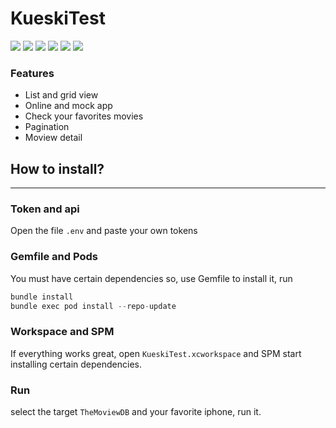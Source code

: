 # KueskiTest
![](https://img.shields.io/github/stars/pandao/editor.md.svg) ![](https://img.shields.io/github/forks/pandao/editor.md.svg) ![](https://img.shields.io/github/tag/pandao/editor.md.svg) ![](https://img.shields.io/github/release/pandao/editor.md.svg) ![](https://img.shields.io/github/issues/pandao/editor.md.svg) ![](https://img.shields.io/bower/v/editor.md.svg)

### Features

- List and grid view
- Online and mock app
- Check your favorites movies
- Pagination
- Moview detail


## How to install?
                
----

### Token and api

Open the file `.env` and paste your own tokens

### Gemfile and Pods

You must have certain dependencies so, use Gemfile to install it, run
```swift
bundle install
bundle exec pod install --repo-update
```

### Workspace and SPM

If everything works great, open `KueskiTest.xcworkspace` and SPM start installing certain dependencies.

### Run

select the  target `TheMoviewDB` and your favorite iphone, run it.
